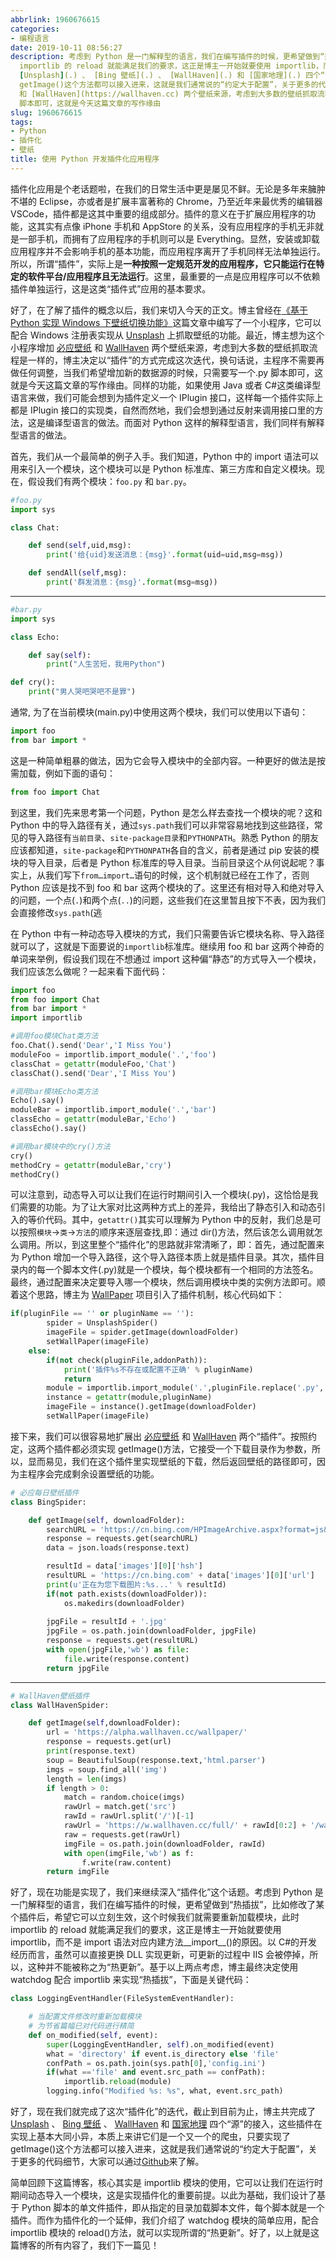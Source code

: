 ```yaml
---
abbrlink: 1960676615
categories:
- 编程语言
date: 2019-10-11 08:56:27
description: 考虑到 Python 是一门解释型的语言，我们在编写插件的时候，更希望做到“热插拔”，比如修改了某个插件后，希望它可以立刻生效，这个时候我们就需要重新加载模块，此时
  importlib 的 reload 就能满足我们的要求，这正是博主一开始就要使用 importlib，而不是 import 语法对应内建方法__import__()的原因;好了，现在我们就完成了这次“插件化”的迭代，截止到目前为止，博主共完成了
  [Unsplash](.) 、 [Bing 壁纸](.) 、 [WallHaven](.) 和 [国家地理](.) 四个“源”的接入，这些插件在实现上基本大同小异，本质上来讲它们是一个又一个的爬虫，只要实现了
  getImage()这个方法都可以接入进来，这就是我们通常说的“约定大于配置”，关于更多的代码细节，大家可以通过[Github]((https://github.com/qinyuanpei/WallPaper))来了解;mkt=zh-CN)
  和 [WallHaven](https://wallhaven.cc) 两个壁纸来源，考虑到大多数的壁纸抓取流程是一样的，博主决定以“插件”的方式完成这次迭代，换句话说，主程序不需要再做任何调整，当我们希望增加新的数据源的时候，只需要写一个.py
  脚本即可，这就是今天这篇文章的写作缘由
slug: 1960676615
tags:
- Python
- 插件化
- 壁纸
title: 使用 Python 开发插件化应用程序
---
```


插件化应用是个老话题啦，在我们的日常生活中更是屡见不鲜。无论是多年来臃肿不堪的 Eclipse，亦或者是扩展丰富著称的 Chrome，乃至近年来最优秀的编辑器 VSCode，插件都是这其中重要的组成部分。插件的意义在于扩展应用程序的功能，这其实有点像 iPhone 手机和 AppStore 的关系，没有应用程序的手机无非就是一部手机，而拥有了应用程序的手机则可以是 Everything。显然，安装或卸载应用程序并不会影响手机的基本功能，而应用程序离开了手机同样无法单独运行。所以，所谓“插件”，实际上是**一种按照一定规范开发的应用程序，它只能运行在特定的软件平台/应用程序且无法运行**。这里，最重要的一点是应用程序可以不依赖插件单独运行，这是这类“插件式”应用的基本要求。

好了，在了解了插件的概念以后，我们来切入今天的正文。博主曾经在[《基于 Python 实现 Windows 下壁纸切换功能》](https://blog.yuanpei.me/posts/2822230423/)这篇文章中编写了一个小程序，它可以配合 Windows 注册表实现从 [Unsplash](https://unsplash.com/) 上抓取壁纸的功能。最近，博主想为这个小程序增加 [必应壁纸](https://cn.bing.com/?mkt=zh-CN) 和 [WallHaven](https://wallhaven.cc) 两个壁纸来源，考虑到大多数的壁纸抓取流程是一样的，博主决定以“插件”的方式完成这次迭代，换句话说，主程序不需要再做任何调整，当我们希望增加新的数据源的时候，只需要写一个.py 脚本即可，这就是今天这篇文章的写作缘由。同样的功能，如果使用 Java 或者 C#这类编译型语言来做，我们可能会想到为插件定义一个 IPlugin 接口，这样每一个插件实际上都是 IPlugin 接口的实现类，自然而然地，我们会想到通过反射来调用接口里的方法，这是编译型语言的做法。而面对 Python 这样的解释型语言，我们同样有解释型语言的做法。

首先，我们从一个最简单的例子入手。我们知道，Python 中的 import 语法可以用来引入一个模块，这个模块可以是 Python 标准库、第三方库和自定义模块。现在，假设我们有两个模块：`foo.py` 和 `bar.py`。

```Python
#foo.py
import sys

class Chat:

    def send(self,uid,msg):
        print('给{uid}发送消息：{msg}'.format(uid=uid,msg=msg))

    def sendAll(self,msg):
        print('群发消息：{msg}'.format(msg=msg))
```

---

```Python
#bar.py
import sys

class Echo:

    def say(self):
        print("人生苦短，我用Python")

def cry():
    print("男人哭吧哭吧不是罪")
```


通常, 为了在当前模块(main.py)中使用这两个模块，我们可以使用以下语句：

```Python
import foo
from bar import *
```

这是一种简单粗暴的做法，因为它会导入模块中的全部内容。一种更好的做法是按需加载，例如下面的语句：

```Python
from foo import Chat
```

到这里，我们先来思考第一个问题，Python 是怎么样去查找一个模块的呢？这和 Python 中的导入路径有关，通过`sys.path`我们可以非常容易地找到这些路径，常见的导入路径有`当前目录`、`site-package目录`和`PYTHONPATH`。熟悉 Python 的朋友应该都知道，`site-package`和`PYTHONPATH`各自的含义，前者是通过 pip 安装的模块的导入目录，后者是 Python 标准库的导入目录。当前目录这个从何说起呢？事实上，从我们写下`from…import…`语句的时候，这个机制就已经在工作了，否则 Python 应该是找不到 foo 和 bar 这两个模块的了。这里还有相对导入和绝对导入的问题，一个点(`.`)和两个点(`..`)的问题，这些我们在这里暂且按下不表，因为我们会直接修改`sys.path`(逃

在 Python 中有一种动态导入模块的方式，我们只需要告诉它模块名称、导入路径就可以了，这就是下面要说的`importlib`标准库。继续用 foo 和 bar 这两个神奇的单词来举例，假设我们现在不想通过 import 这种偏“静态”的方式导入一个模块，我们应该怎么做呢？一起来看下面代码：

```Python
import foo
from foo import Chat
from bar import *
import importlib

#调用foo模块Chat类方法
foo.Chat().send('Dear','I Miss You')
moduleFoo = importlib.import_module('.','foo')
classChat = getattr(moduleFoo,'Chat')
classChat().send('Dear','I Miss You')

#调用bar模块Echo类方法
Echo().say()
moduleBar = importlib.import_module('.','bar')
classEcho = getattr(moduleBar,'Echo')
classEcho().say()

#调用bar模块中的cry()方法
cry()
methodCry = getattr(moduleBar,'cry')
methodCry()
```

可以注意到，动态导入可以让我们在运行时期间引入一个模块(.py)，这恰恰是我们需要的功能。为了让大家对比这两种方式上的差异，我给出了静态引入和动态引入的等价代码。其中，`getattr()`其实可以理解为 Python 中的反射，我们总是可以按照`模块`->`类`->`方法`的顺序来逐层查找,即：通过 dir()方法，然后该怎么调用就怎么调用。所以，到这里整个“插件化”的思路就非常清晰了，即：首先，通过配置来为 Python 增加一个导入路径，这个导入路径本质上就是插件目录。其次，插件目录内的每一个脚本文件(.py)就是一个模块，每个模块都有一个相同的方法签名。最终，通过配置来决定要导入哪一个模块，然后调用模块中类的实例方法即可。顺着这个思路，博主为 [WallPaper](https://github.com/qinyuanpei/WallPaper) 项目引入了插件机制，核心代码如下：

```Python
if(pluginFile == '' or pluginName == ''):
        spider = UnsplashSpider()
        imageFile = spider.getImage(downloadFolder)
        setWallPaper(imageFile)
    else:
        if(not check(pluginFile,addonPath)):
            print('插件%s不存在或配置不正确' % pluginName)
            return
        module = importlib.import_module('.',pluginFile.replace('.py',''))
        instance = getattr(module,pluginName)
        imageFile = instance().getImage(downloadFolder)
        setWallPaper(imageFile)
```
接下来，我们可以很容易地扩展出 [必应壁纸](https://cn.bing.com/?mkt=zh-CN) 和 [WallHaven](https://wallhaven.cc) 两个“插件”。按照约定，这两个插件都必须实现 getImage()方法，它接受一个下载目录作为参数，所以，显而易见，我们在这个插件里实现壁纸的下载，然后返回壁纸的路径即可，因为主程序会完成剩余设置壁纸的功能。

```Python
# 必应每日壁纸插件
class BingSpider:

    def getImage(self, downloadFolder):
        searchURL = 'https://cn.bing.com/HPImageArchive.aspx?format=js&idx=0&n=1&mkt=zh-CN'
        response = requests.get(searchURL)
        data = json.loads(response.text)

        resultId = data['images'][0]['hsh']
        resultURL = 'https://cn.bing.com' + data['images'][0]['url']
        print(u'正在为您下载图片:%s...' % resultId)
        if(not path.exists(downloadFolder)):
            os.makedirs(downloadFolder)
        
        jpgFile = resultId + '.jpg'
        jpgFile = os.path.join(downloadFolder, jpgFile)
        response = requests.get(resultURL)
        with open(jpgFile,'wb') as file:
            file.write(response.content)
        return jpgFile      
```

---

```Python
# WallHaven壁纸插件
class WallHavenSpider:

    def getImage(self,downloadFolder): 
        url = 'https://alpha.wallhaven.cc/wallpaper/' 
        response = requests.get(url) 
        print(response.text)
        soup = BeautifulSoup(response.text,'html.parser')
        imgs = soup.find_all('img')
        length = len(imgs)
        if length > 0:
            match = random.choice(imgs)
            rawUrl = match.get('src')
            rawId = rawUrl.split('/')[-1]
            rawUrl = 'https://w.wallhaven.cc/full/' + rawId[0:2] + '/wallhaven-' + rawId
            raw = requests.get(rawUrl) 
            imgFile = os.path.join(downloadFolder, rawId)
            with open(imgFile,'wb') as f:
                f.write(raw.content)
        return imgFile  
```

好了，现在功能是实现了，我们来继续深入“插件化”这个话题。考虑到 Python 是一门解释型的语言，我们在编写插件的时候，更希望做到“热插拔”，比如修改了某个插件后，希望它可以立刻生效，这个时候我们就需要重新加载模块，此时 importlib 的 reload 就能满足我们的要求，这正是博主一开始就要使用 importlib，而不是 import 语法对应内建方法__import__()的原因。以 C#的开发经历而言，虽然可以直接更换 DLL 实现更新，可更新的过程中 IIS 会被停掉，所以，这种并不能被称之为“热更新”。基于以上两点考虑，博主最终决定使用 watchdog 配合 importlib 来实现“热插拔”，下面是关键代码：
```Python
class LoggingEventHandler(FileSystemEventHandler):

    # 当配置文件修改时重新加载模块
    # 为节省篇幅已对代码进行精简
    def on_modified(self, event):
        super(LoggingEventHandler, self).on_modified(event)
        what = 'directory' if event.is_directory else 'file'
        confPath = os.path.join(sys.path[0],'config.ini')
        if(what =='file' and event.src_path == confPath):
            importlib.reload(module)
        logging.info("Modified %s: %s", what, event.src_path)
```
好了，现在我们就完成了这次“插件化”的迭代，截止到目前为止，博主共完成了 [Unsplash](.) 、 [Bing 壁纸](.) 、 [WallHaven](.) 和 [国家地理](.) 四个“源”的接入，这些插件在实现上基本大同小异，本质上来讲它们是一个又一个的爬虫，只要实现了 getImage()这个方法都可以接入进来，这就是我们通常说的“约定大于配置”，关于更多的代码细节，大家可以通过[Github]((https://github.com/qinyuanpei/WallPaper))来了解。

简单回顾下这篇博客，核心其实是 importlib 模块的使用，它可以让我们在运行时期间动态导入一个模块，这是实现插件化的重要前提。以此为基础，我们设计了基于 Python 脚本的单文件插件，即从指定的目录加载脚本文件，每个脚本就是一个插件。而作为插件化的一个延伸，我们介绍了 watchdog 模块的简单应用，配合 importlib 模块的 reload()方法，就可以实现所谓的“热更新”。好了，以上就是这篇博客的所有内容了，我们下一篇见！